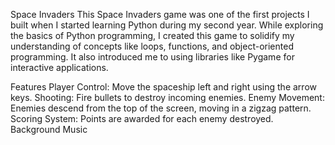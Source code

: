 Space Invaders
This Space Invaders game was one of the first projects I built when I started learning Python during my second year. While exploring the basics of Python programming, I created this game to solidify my understanding of concepts like loops, functions, and object-oriented programming. It also introduced me to using libraries like Pygame for interactive applications.

Features
Player Control: Move the spaceship left and right using the arrow keys.
Shooting: Fire bullets to destroy incoming enemies.
Enemy Movement: Enemies descend from the top of the screen, moving in a zigzag pattern.
Scoring System: Points are awarded for each enemy destroyed.
Background Music
